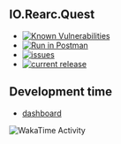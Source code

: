 ## IO.Rearc.Quest
  - [![Known
Vulnerabilities](https://snyk.io/test/github/denzuko/io.rearc.quest/badge.svg)](https://snyk.io/test/github/denzuko/io.rearc.quest)
  - [![Run in Postman](https://run.pstmn.io/button.svg)](https://god.postman.co/run-collection/c789730aaea734895476)
  - [![issues](https://img.shields.io/github/issues/denzuko/io.rearc.quest)](https://github.com/denzuko/io.rearc.quest/issues/)
  - [![current release](https://img.shields.io/github/v/release/denzuko/io.rearc.quest)](https://github.com/denzuko/io.rearch.quest/releases/)

## Development time
  - [dashboard](https://wakatime.com/@2d1e3184-3b5d-440f-a803-9d8d3bb8b72d/projects/awqvajppmo?start=2021-03-07&end=2021-03-20)
<img src="https://github.com/denzuko/io.rearc/blob/master/images/stat.svg" alt="WakaTime Activity"/>
